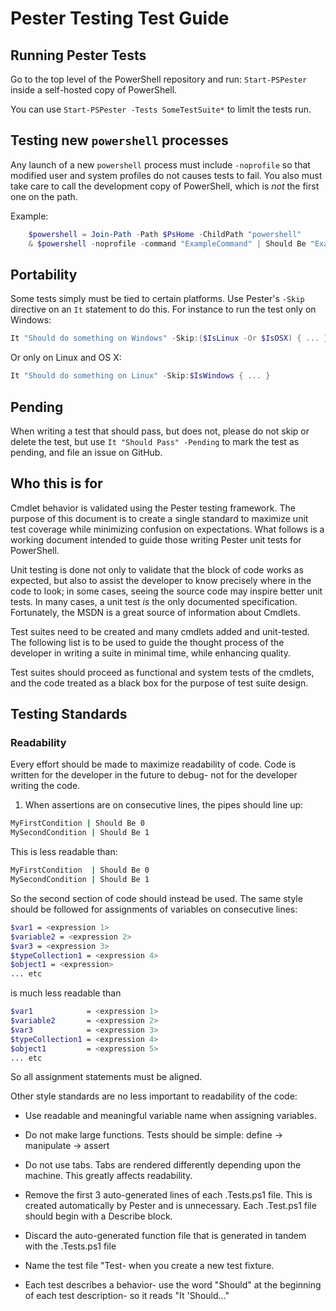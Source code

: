 Pester Testing Test Guide
=========================

Running Pester Tests
--------------------

Go to the top level of the PowerShell repository and run: `Start-PSPester`
inside a self-hosted copy of PowerShell.

You can use `Start-PSPester -Tests SomeTestSuite*` to limit the tests run.

Testing new `powershell` processes
----------------------------------

Any launch of a new `powershell` process must include `-noprofile` so that
modified user and system profiles do not causes tests to fail. You also must
take care to call the development copy of PowerShell, which is *not* the first
one on the path.

Example:

```powershell
    $powershell = Join-Path -Path $PsHome -ChildPath "powershell"
    & $powershell -noprofile -command "ExampleCommand" | Should Be "ExampleOutput"
```

Portability
-----------

Some tests simply must be tied to certain platforms. Use Pester's
`-Skip` directive on an `It` statement to do this. For instance to run
the test only on Windows:

```powershell
It "Should do something on Windows" -Skip:($IsLinux -Or $IsOSX) { ... }
```

Or only on Linux and OS X:

```powershell
It "Should do something on Linux" -Skip:$IsWindows { ... }
```

Pending
-------

When writing a test that should pass, but does not, please do not skip or delete
the test, but use `It "Should Pass" -Pending` to mark the test as pending, and
file an issue on GitHub.

Who this is for
---------------

Cmdlet behavior is validated using the Pester testing framework. The
purpose of this document is to create a single standard to maximize
unit test coverage while minimizing confusion on expectations. What
follows is a working document intended to guide those writing Pester
unit tests for PowerShell.

Unit testing is done not only to validate that the block of code works
as expected, but also to assist the developer to know precisely where
in the code to look; in some cases, seeing the source code may inspire
better unit tests. In many cases, a unit test *is* the only documented
specification. Fortunately, the MSDN is a great source of information
about Cmdlets.

Test suites need to be created and many cmdlets added and unit-tested.
The following list is to be used to guide the thought process of the
developer in writing a suite in minimal time, while enhancing quality.

Test suites should proceed as functional and system tests of the
cmdlets, and the code treated as a black box for the purpose of test
suite design.

Testing Standards
-----------------

### Readability

Every effort should be made to maximize readability of code. Code is
written for the developer in the future to debug- not for the
developer writing the code.

1) When assertions are on consecutive lines, the pipes should line up:

```sh
MyFirstCondition | Should Be 0
MySecondCondition | Should Be 1
```

This is less readable than:

```sh
MyFirstCondition  | Should Be 0
MySecondCondition | Should Be 1
```

So the second section of code should instead be used. The same style
should be followed for assignments of variables on consecutive lines:

```sh
$var1 = <expression 1>
$variable2 = <expression 2>
$var3 = <expression 3>
$typeCollection1 = <expression 4>
$object1 = <expression>
... etc
```

is much less readable than

```sh
$var1            = <expression 1>
$variable2       = <expression 2>
$var3            = <expression 3>
$typeCollection1 = <expression 4>
$object1         = <expression 5>
... etc
```

So all assignment statements must be aligned.

Other style standards are no less important to readability of the code:

- Use readable and meaningful variable name when assigning variables.

- Do not make large functions. Tests should be simple: define ->
  manipulate -> assert

- Do not use tabs. Tabs are rendered differently depending upon the
  machine. This greatly affects readability.

- Remove the first 3 auto-generated lines of each .Tests.ps1 file.
  This is created automatically by Pester and is unnecessary. Each
  .Test.ps1 file should begin with a Describe block.

- Discard the auto-generated function file that is generated in tandem
  with the .Tests.ps1 file

- Name the test file "Test-<cmdlet name > when you create a new test
  fixture.

- Each test describes a behavior- use the word "Should" at the
  beginning of each test description- so it reads "It 'Should..."

